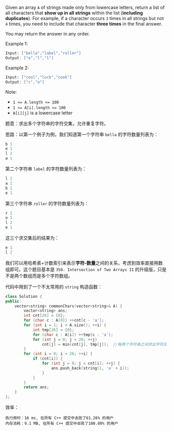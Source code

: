 Given an array `A` of strings made only from lowercase letters, return a list of all characters that **show up in all strings** within the list (**including duplicates**).  For example, if a character occurs `3` times in all strings but not `4` times, you need to include that character **three times** in the final answer.

You may return the answer in any order.

 

Example 1:
```swift
Input: ["bella","label","roller"]
Output: ["e","l","l"]
```
Example 2:
```swift
Input: ["cool","lock","cook"]
Output: ["c","o"]
```
Note:
- `1 <= A.length <= 100`
- `1 <= A[i].length <= 100`
- `A[i][j]` is a lowercase letter

题意：求出多个字符串的字符交集，允许重复字符。

思路：以第一个例子为例，我们知道第一个字符串 `bella` 的字符数量列表为：
```swift
b 1
e 1
l 2
a 1
```
第二个字符串 `label` 的字符数量列表为：
```swift
l 2
a 1
b 1
e 1
```
第三个字符串 `roller` 的字符数量列表为：
```swift
r 2
o 1
l 2
e 1
```
这三个求交集后的结果为：
```swift
e 1
l 2
```
我们可以用哈希表+计数索引来表示**字符-数量**之间的关系，考虑到效率直接用数组即可。这个题目基本是 `350. Intersection of Two Arrays II` 的升级版，只是不是两个数组而是多个字符数组。

代码中用到了一个不太常用的 `string` 构造函数：
```cpp
class Solution {
public:
    vector<string> commonChars(vector<string>& A) {
        vector<string> ans;
        int cnt[26] = {0};
        for (char c : A[0]) ++cnt[c - 'a'];
        for (int i = 1; i < A.size(); ++i) {
            int tmp[26] = {0};
            for (char c : A[i]) ++tmp[c - 'a'];
            for (int j = 0; j < 26; ++j)
                cnt[j] = min(cnt[j], tmp[j]);  //每两个字符串之间求出字符交集数量
        }
        for (int i = 0; i < 26; ++i) {
            if (cnt[i]) {
                for (int j = 0; j < cnt[i]; ++j) {
                    ans.push_back(string(1, 'a' + i));
                }
            }
        }
        return ans;
    }
};
```
效率：
```
执行用时：16 ms, 在所有 C++ 提交中击败了61.26% 的用户
内存消耗：9.1 MB, 在所有 C++ 提交中击败了100.00% 的用户
```
